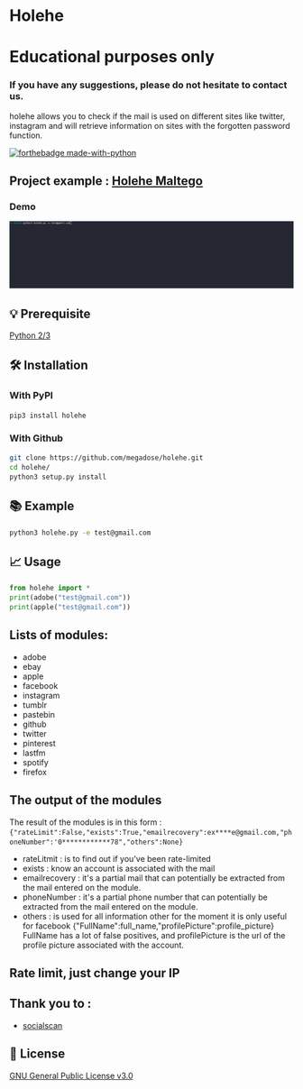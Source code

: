 # Holehe
# Educational purposes only
### If you have any suggestions, please do not hesitate to contact us. 
holehe allows you to check if the mail is used on different sites like twitter, instagram and will retrieve information on sites with the forgotten password function.

[![forthebadge made-with-python](http://ForTheBadge.com/images/badges/made-with-python.svg)](https://www.python.org/)
## Project example : [Holehe Maltego](https://github.com/megadose/holehe-maltego)
### Demo
![](demo.gif)
## 💡 Prerequisite
   [Python 2/3](https://www.python.org/downloads/release/python-370/)
## 🛠️ Installation
### With PyPI
```pip3 install holehe```
### With Github
```bash
git clone https://github.com/megadose/holehe.git
cd holehe/
python3 setup.py install
```
## 📚 Example
```bash
python3 holehe.py -e test@gmail.com
```
## 📈 Usage
```python
from holehe import *
print(adobe("test@gmail.com"))
print(apple("test@gmail.com"))
```
## Lists of modules:
- adobe
- ebay
- apple
- facebook
- instagram
- tumblr
- pastebin
- github
- twitter
- pinterest
- lastfm
- spotify
- firefox

## The output of the modules
The result of the modules is in this form : `` {"rateLimit":False,"exists":True,"emailrecovery":ex****e@gmail.com,"phoneNumber":'0************78","others":None}``
- rateLitmit : is to find out if you've been rate-limited
- exists : know an account is associated with the mail
- emailrecovery : it's a partial mail that can potentially be extracted from the mail entered on the module.
- phoneNumber : it's a partial phone number that can potentially be extracted from the mail entered on the module.
- others : is used for all information other for the moment it is only useful for facebook {"FullName":full_name,"profilePicture":profile_picture} FullName has a lot of false positives, and profilePicture is the url of the profile picture associated with the account.

## Rate limit, just change your IP
## Thank you to :
- [socialscan](https://pypi.org/project/socialscan/)
## 📝 License
[GNU General Public License v3.0](https://www.gnu.org/licenses/gpl-3.0.fr.html)
